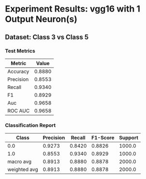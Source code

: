# Experiment Results: vgg16 with 1 Output Neuron(s)

## Dataset: Class 3 vs Class 5

### Test Metrics

| Metric | Value |
| ------ | ----- |
| Accuracy | 0.8880 |
| Precision | 0.8553 |
| Recall | 0.9340 |
| F1 | 0.8929 |
| Auc | 0.9658 |
| ROC AUC | 0.9658 |

### Classification Report

| Class | Precision | Recall | F1-Score | Support |
| ----- | --------- | ------ | -------- | ------- |
| 0.0 | 0.9273 | 0.8420 | 0.8826 | 1000.0 |
| 1.0 | 0.8553 | 0.9340 | 0.8929 | 1000.0 |
| macro avg | 0.8913 | 0.8880 | 0.8878 | 2000.0 |
| weighted avg | 0.8913 | 0.8880 | 0.8878 | 2000.0 |
